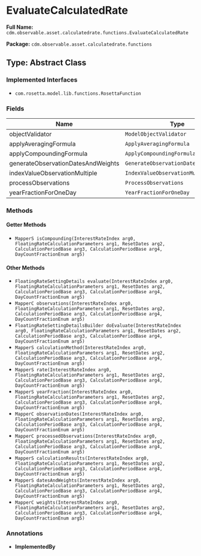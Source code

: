 # EvaluateCalculatedRate

**Full Name:** `cdm.observable.asset.calculatedrate.functions.EvaluateCalculatedRate`

**Package:** `cdm.observable.asset.calculatedrate.functions`

## Type: Abstract Class

### Implemented Interfaces

- `com.rosetta.model.lib.functions.RosettaFunction`

### Fields

| Name | Type | Description |
|------|------|-------------|
| objectValidator | `ModelObjectValidator` |  |
| applyAveragingFormula | `ApplyAveragingFormula` |  |
| applyCompoundingFormula | `ApplyCompoundingFormula` |  |
| generateObservationDatesAndWeights | `GenerateObservationDatesAndWeights` |  |
| indexValueObservationMultiple | `IndexValueObservationMultiple` |  |
| processObservations | `ProcessObservations` |  |
| yearFractionForOneDay | `YearFractionForOneDay` |  |

### Methods

#### Getter Methods

- `MapperS isCompounding(InterestRateIndex arg0, FloatingRateCalculationParameters arg1, ResetDates arg2, CalculationPeriodBase arg3, CalculationPeriodBase arg4, DayCountFractionEnum arg5)`

#### Other Methods

- `FloatingRateSettingDetails evaluate(InterestRateIndex arg0, FloatingRateCalculationParameters arg1, ResetDates arg2, CalculationPeriodBase arg3, CalculationPeriodBase arg4, DayCountFractionEnum arg5)`
- `MapperC observations(InterestRateIndex arg0, FloatingRateCalculationParameters arg1, ResetDates arg2, CalculationPeriodBase arg3, CalculationPeriodBase arg4, DayCountFractionEnum arg5)`
- `FloatingRateSettingDetailsBuilder doEvaluate(InterestRateIndex arg0, FloatingRateCalculationParameters arg1, ResetDates arg2, CalculationPeriodBase arg3, CalculationPeriodBase arg4, DayCountFractionEnum arg5)`
- `MapperS calculationMethod(InterestRateIndex arg0, FloatingRateCalculationParameters arg1, ResetDates arg2, CalculationPeriodBase arg3, CalculationPeriodBase arg4, DayCountFractionEnum arg5)`
- `MapperS rate(InterestRateIndex arg0, FloatingRateCalculationParameters arg1, ResetDates arg2, CalculationPeriodBase arg3, CalculationPeriodBase arg4, DayCountFractionEnum arg5)`
- `MapperS yearFraction(InterestRateIndex arg0, FloatingRateCalculationParameters arg1, ResetDates arg2, CalculationPeriodBase arg3, CalculationPeriodBase arg4, DayCountFractionEnum arg5)`
- `MapperC observationDates(InterestRateIndex arg0, FloatingRateCalculationParameters arg1, ResetDates arg2, CalculationPeriodBase arg3, CalculationPeriodBase arg4, DayCountFractionEnum arg5)`
- `MapperC processedObservations(InterestRateIndex arg0, FloatingRateCalculationParameters arg1, ResetDates arg2, CalculationPeriodBase arg3, CalculationPeriodBase arg4, DayCountFractionEnum arg5)`
- `MapperS calculationResults(InterestRateIndex arg0, FloatingRateCalculationParameters arg1, ResetDates arg2, CalculationPeriodBase arg3, CalculationPeriodBase arg4, DayCountFractionEnum arg5)`
- `MapperS datesAndWeights(InterestRateIndex arg0, FloatingRateCalculationParameters arg1, ResetDates arg2, CalculationPeriodBase arg3, CalculationPeriodBase arg4, DayCountFractionEnum arg5)`
- `MapperC weights(InterestRateIndex arg0, FloatingRateCalculationParameters arg1, ResetDates arg2, CalculationPeriodBase arg3, CalculationPeriodBase arg4, DayCountFractionEnum arg5)`

### Annotations

- **ImplementedBy**

